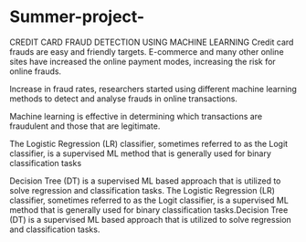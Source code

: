 # Summer-project-
CREDIT CARD FRAUD DETECTION USING MACHINE LEARNING
Credit card frauds are easy and friendly targets. E-commerce and many other online sites have increased the online payment modes, increasing the risk for online frauds. 

Increase in fraud rates, researchers started using different machine learning methods to detect and analyse frauds in online transactions.

Machine learning is effective in determining which transactions are fraudulent and those that are legitimate.

The Logistic Regression (LR) classifier, sometimes referred to as the Logit classifier, is a supervised ML method that is generally used for binary classification tasks

Decision Tree (DT) is a supervised ML based approach that is utilized to solve regression and classification tasks.
The Logistic Regression (LR) classifier, sometimes referred to as the Logit classifier, is a supervised ML method that is generally used for binary classification tasks.Decision Tree (DT) is a 
supervised ML based approach that is utilized to solve regression and classification tasks.

